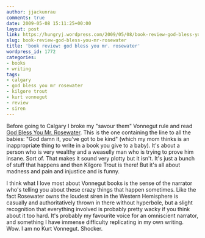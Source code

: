 ```yaml
---
author: jjackunrau
comments: true
date: 2009-05-08 15:11:25+00:00
layout: post
link: https://hungryj.wordpress.com/2009/05/08/book-review-god-bless-you-mr-rosewater/
slug: book-review-god-bless-you-mr-rosewater
title: 'book review: god bless you mr. rosewater'
wordpress_id: 1772
categories:
- books
- writing
tags:
- calgary
- god bless you mr rosewater
- kilgore trout
- kurt vonnegut
- review
- siren
---
```


Before going to Calgary I broke my "savour them" Vonnegut rule and read [God Bless You Mr. Rosewater](http://www.amazon.ca/God-Bless-You-Mr-Rosewater/dp/0385333471/).  This is the one containing the line to all the babies: "God damn it, you've got to be kind" (which my mom thinks is an inappropriate thing to write in a book you give to a baby). It's about a person who is very wealthy and a weaselly man who is trying to prove him insane. Sort of. That makes it sound very plotty but it isn't. It's just a bunch of stuff that happens and then Kilgore Trout is there! But it's all about madness and pain and injustice and is funny.

I think what I love most about Vonnegut books is the sense of the narrator who's telling you about these crazy things that happen sometimes. Like the fact Rosewater owns the loudest siren in the Western Hemisphere is casually and authoritatively thrown in there without hyperbole, but a slight recognition that everything involved is probably pretty wacky if you think about it too hard. It's probably my favourite voice for an omniscient narrator, and something I have immense difficulty replicating in my own writing. Wow. I am no Kurt Vonnegut. Shocker.
